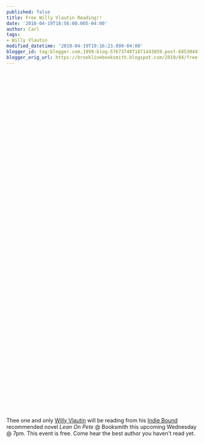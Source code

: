 ```yaml
---
published: false
title: Free Willy Vlautin Reading!!
date: '2010-04-19T18:56:00.005-04:00'
author: Carl
tags:
- Willy Vlautin
modified_datetime: '2010-04-19T19:16:23.099-04:00'
blogger_id: tag:blogger.com,1999:blog-5767374071871443859.post-6853044758457398154
blogger_orig_url: https://brooklinebooksmith.blogspot.com/2010/04/free-willy-vlautin-reading.html
---
```


<object width="380" height="285"><param name="movie" value="https://www.youtube.com/v/-6NXx3z2cAY&hl=en_US&fs=1&"></param><param name="allowFullScreen" value="true"></param><param name="allowscriptaccess" value="always"></param><embed src="https://www.youtube.com/v/-6NXx3z2cAY&hl=en_US&fs=1&" type="application/x-shockwave-flash" allowscriptaccess="always" allowfullscreen="true" width="380" height="285"></embed></object><br /><br /><object width="380" height="285"><param name="movie" value="https://www.youtube.com/v/Iih2SSk6HXQ&hl=en_US&fs=1&"></param><param name="allowFullScreen" value="true"></param><param name="allowscriptaccess" value="always"></param><embed src="https://www.youtube.com/v/Iih2SSk6HXQ&hl=en_US&fs=1&" type="application/x-shockwave-flash" allowscriptaccess="always" allowfullscreen="true" width="380" height="285"></embed></object><br /><br /><object width="380" height="285"><param name="movie" value="https://www.youtube.com/v/ddmyEuNrXD4&hl=en_US&fs=1&"></param><param name="allowFullScreen" value="true"></param><param name="allowscriptaccess" value="always"></param><embed src="https://www.youtube.com/v/ddmyEuNrXD4&hl=en_US&fs=1&" type="application/x-shockwave-flash" allowscriptaccess="always" allowfullscreen="true" width="380" height="285"></embed></object><br /><br />Thee one and only <a href="https://www.willyvlautin.com/index.php">Willy Vlautin</a> will be reading from his <a href="https://www.indiebound.org/book/9780061456534">Indie Bound</a> recommended novel <i>Lean On Pete</i> @ Booksmith this upcoming Wednesday @ 7pm. This event is free. Come hear the best author you haven't read yet.